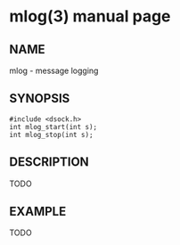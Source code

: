 # mlog(3) manual page

## NAME

mlog - message logging

## SYNOPSIS

```
#include <dsock.h>
int mlog_start(int s);
int mlog_stop(int s);
```

## DESCRIPTION

TODO

## EXAMPLE

TODO

